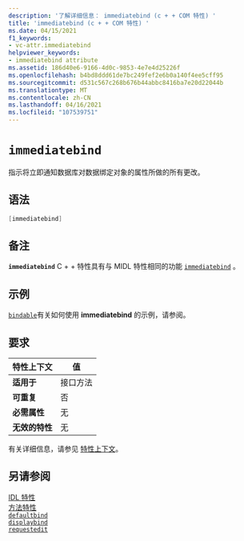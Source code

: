 ```yaml
---
description: '了解详细信息： immediatebind (c + + COM 特性) '
title: 'immediatebind (c + + COM 特性) '
ms.date: 04/15/2021
f1_keywords:
- vc-attr.immediatebind
helpviewer_keywords:
- immediatebind attribute
ms.assetid: 186d40e6-9166-4d0c-9853-4e7e4d25226f
ms.openlocfilehash: b4bd8ddd61de7bc249fef2e6b0a140f4ee5cff95
ms.sourcegitcommit: d531c567c268b676b44abbc8416ba7e20d22044b
ms.translationtype: MT
ms.contentlocale: zh-CN
ms.lasthandoff: 04/16/2021
ms.locfileid: "107539751"
---
```

# `immediatebind`

指示将立即通知数据库对数据绑定对象的属性所做的所有更改。

## <a name="syntax"></a>语法

```cpp
[immediatebind]
```

## <a name="remarks"></a>备注

**`immediatebind`** C + + 特性具有与 MIDL 特性相同的功能 [`immediatebind`](/windows/win32/Midl/immediatebind) 。

## <a name="example"></a>示例

[`bindable`](bindable.md)有关如何使用 **immediatebind** 的示例，请参阅。

## <a name="requirements"></a>要求

| 特性上下文 | 值 |
|-|-|
|**适用于**|接口方法|
|**可重复**|否|
|**必需属性**|无|
|**无效的特性**|无|

有关详细信息，请参见 [特性上下文](cpp-attributes-com-net.md#contexts)。

## <a name="see-also"></a>另请参阅

[IDL 特性](idl-attributes.md)<br/>
[方法特性](method-attributes.md)<br/>
[`defaultbind`](defaultbind.md)<br/>
[`displaybind`](displaybind.md)<br/>
[`requestedit`](requestedit.md)
